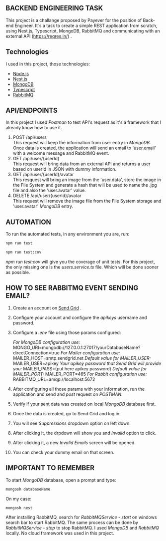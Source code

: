 ## BACKEND ENGINEERING TASK

This project is a challange proposed by Payever for the position of Back-end Engineer. It`s a task to create a simple REST application from scratch, using Nest.js, Typescript, MongoDB, RabbitMQ and communicating with an external API (<https://reqres.in/>) .

## Technologies  

I used in this project, those technologies:

- [Node.js](https://nodejs.org/en/)
- [Nest.js](https://nestjs.com/)
- [MongoDB](https://www.mongodb.com/)
- [Typescript](https://www.typescriptlang.org/)
- [RabbitMQ](https://www.rabbitmq.com/)

## API/ENDPOINTS

In this project I used *Postman* to test API's request as it's a framework that I already know how to use it.

1. POST /api/users  
This request will keep the information from user entry in *MongoDB*. Once data is created, the application will send an email to 'user.email' with a welcome message and RabbitMQ event.
2. GET /api/user/{userId}  
This request will bring data from an external API and returns a user based on userId in JSON with dummy information.
3. GET /api/user/{userId}/avatar  
This resquest will bring an image from the 'user.data', store the image in the File System and generate a hash that will be used to name the .jpg file and also the 'user.avatar' value.
4. DELETE /api/user/{userId}/avatar  
This request will remove the image file from the File System storage and 'user.avatar' *MongoDB* entry.

## AUTOMATION

To run the automated tests, in any environment you are, run:

``` bash
npm run test
```

``` bash
npm run test:cov
```

*npm run test:cov* will give you the coverage of unit tests. For this project, the only missing one is the *users.service.ts* file. Which will be done sooner as possible.

## HOW TO SEE RABBITMQ EVENT SENDING EMAIL?

1. Create an account on [Send Grid](<https://app.sendgrid.com>) .
2. Configure your account and configure the *apikeys* username and password.
3. Configure a *.env* file using those params configured:

    *For MongoDB configuration use:*
    MONGO_URI=mongodb://127.0.0.1:27017/yourDatabaseName?directConnection=true
    *For Mailer configuration use:*
    MAILER_HOST=smtp.sendgrid.net
    *Default value for MAILER_USER:*
    MAILER_USER=apikey
    *Your apikey password that Send Grid will provide you:*
    MAILER_PASS=(put here apikey password)
    *Default value for MAILER_PORT:*
    MAILER_PORT=465
    *For Rabbit configuration use:*
    RABBITMQ_URL=amqp://localhost:5672

4. After configuring all those params with your information, run the application and send and *post* request on *POSTMAN*.
5. Verify if your sent data was created on local *MongoDB* database first.
6. Once the data is created, go to Send Grid and log in.
7. You will see *Suppressions* dropdown option on left down.
8. After clicking it, the drpdown will show you and *Invalid* option to click.
9. After clicking it, a new *Invalid Emails* screen will be opened.
10. You can check your dummy email on that screen.

## IMPORTANT TO REMEMBER

To start *MongoDB* database, open a prompt and type:

``` bash
mongosh databaseName
```

On my case:

``` bash
mongosh nest
```

After installing RabbitMQ, search for *RabbitMQService - start* on windows search bar to start RabbitMQ.
The same process can be done by *RabbitMQService - stop* to stop RabbitMQ.
I used *MongoDB* and *RabbitMQ* locally. No cloud framework was used in this project.
